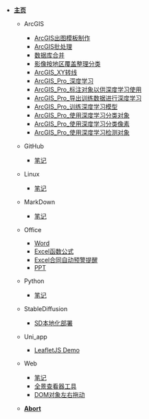 * [**主页**](/)

  * ArcGIS
    * [ArcGIS出图模板制作](/ArcGIS/ArcGIS出图模板制作.md)
    * [ArcGIS批处理](/ArcGIS/ArcGIS批处理.md)
    * [数据库合并](/ArcGIS/数据库合并.md)
    * [影像按地区覆盖整理分类](/ArcGIS/影像按地区覆盖整理分类.md)
    * [ArcGIS_XY转线](/ArcGIS/ArcGIS_XY转线.md)
    * [ArcGIS_Pro_深度学习](/ArcGIS/ArcGIS_Pro_深度学习.md)
    * [ArcGIS_Pro_标注对象以供深度学习使用](/ArcGIS/ArcGIS_Pro_标注对象以供深度学习使用.md)
    * [ArcGIS_Pro_导出训练数据进行深度学习](/ArcGIS/ArcGIS_Pro_导出训练数据进行深度学习.md)
    * [ArcGIS_Pro_训练深度学习模型](/ArcGIS/ArcGIS_Pro_训练深度学习模型.md)
    * [ArcGIS_Pro_使用深度学习分类对象](/ArcGIS/ArcGIS_Pro_使用深度学习分类对象.md)
    * [ArcGIS_Pro_使用深度学习分类像素](/ArcGIS/ArcGIS_Pro_使用深度学习分类像素.md)
    * [ArcGIS_Pro_使用深度学习检测对象](/ArcGIS/ArcGIS_Pro_使用深度学习检测对象.md)

   

  * GitHub
    * [笔记](/GitHub/GitHub_Notes)
  
  * Linux
    * [笔记](/Linux/Linux_Notes)

  * MarkDown
    * [笔记](/MarkDown/MarkDown_Notes)

  * Office
    * [Word](/Office/Office_Notes_Word)
    * [Excel函数公式](/Office/Excel函数公式)
    * [Excel合同自动预警提醒](/Office/Excel合同自动预警提醒)
    * [PPT](/Office/Office_Notes_PPT)

  * Python
    * [笔记](/Python/Python_Notes)

  * StableDiffusion
    * [SD本地化部署](/StableDiffusion/Stable_Diffusion安装)

  * Uni_app
    * [LeafletJS Demo](/Uni_app/Leaflet.md)
  * Web
    * [笔记](/Web/Web_Notes)
    * [全景查看器工具](/web/全景查看器工具)
    * [DOM对象左右拖动](/Web/DOM对象左右拖动)

  * [**Abort**](abort)
